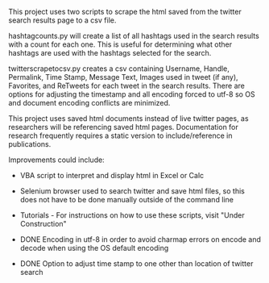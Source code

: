 This project uses two scripts to scrape the html saved from the twitter search results page to a csv file. 

hashtagcounts.py will create a list of all hashtags used in the search results with a count for each one.  This is useful for determining what other hashtags are used with the hashtags selected for the search.

twitterscrapetocsv.py creates a csv containing Username, Handle, Permalink, Time Stamp, Message Text, Images used in tweet (if any), Favorites, and ReTweets for each tweet in the search results.
There are options for adjusting the timestamp and all encoding forced to utf-8 so OS and document encoding conflicts are minimized.

This project uses saved html documents instead of live twitter pages, as researchers will be referencing saved html pages.  Documentation for research frequently requires a static version to include/reference in  publications. 

Improvements could include:

* VBA script to interpret and display html in Excel or Calc
* Selenium browser used to search twitter and save html files, so this does not have to be done manually outside of the command line
* Tutorials - For instructions on how to use these scripts, visit "Under Construction"

* DONE Encoding in utf-8 in order to avoid charmap errors on encode and decode when using the OS default encoding

* DONE Option to adjust time stamp to one other than location of twitter search
